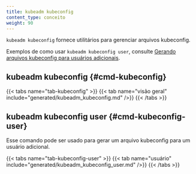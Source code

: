 ```yaml
---
title: kubeadm kubeconfig
content_type: conceito
weight: 90
---
```


`kubeadm kubeconfig` fornece utilitários para gerenciar arquivos kubeconfig.

Exemplos de como usar `kubeadm kubeconfig user`, consulte [Gerando arquivos kubeconfig para usuários adicionais](/docs/tasks/administer-cluster/kubeadm/kubeadm-certs#kubeconfig-additional-users).


## kubeadm kubeconfig {#cmd-kubeconfig}

{{< tabs name="tab-kubeconfig" >}}
{{< tab name="visão geral" include="generated/kubeadm_kubeconfig.md" />}}
{{< /tabs >}}

## kubeadm kubeconfig user {#cmd-kubeconfig-user}

Esse comando pode ser usado para gerar um arquivo kubeconfig para um usuário adicional.

{{< tabs name="tab-kubeconfig-user" >}}
{{< tab name="usuário" include="generated/kubeadm_kubeconfig_user.md" />}}
{{< /tabs >}}
